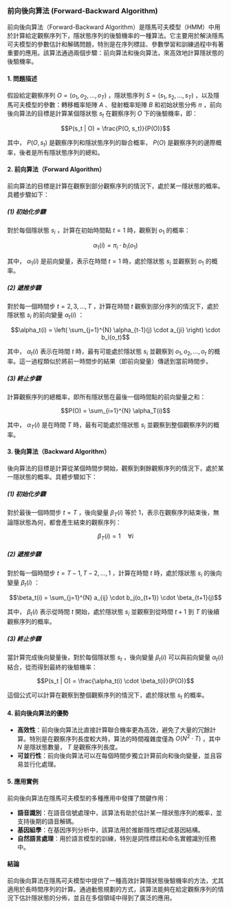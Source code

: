 ### 前向後向算法 (Forward-Backward Algorithm)

前向後向算法（Forward-Backward Algorithm）是隱馬可夫模型（HMM）中用於計算給定觀察序列下，隱狀態序列的後驗機率的一種算法。它主要用於解決隱馬可夫模型的參數估計和解碼問題，特別是在序列標註、參數學習和訓練過程中有著重要的應用。該算法通過兩個步驟：前向算法和後向算法，來高效地計算隱狀態的後驗機率。

#### 1. **問題描述**
假設給定觀察序列  $`O = (o_1, o_2, ..., o_T)`$ ，隱狀態序列  $`S = (s_1, s_2, ..., s_T)`$ ，以及隱馬可夫模型的參數：轉移概率矩陣  $`A`$ 、發射概率矩陣  $`B`$  和初始狀態分佈  $`\pi`$ ，前向後向算法的目標是計算某個隱狀態  $`s_t`$  在觀察序列  $`O`$  下的後驗機率，即：

```math
P(s_t | O) = \frac{P(O, s_t)}{P(O)}
```

其中， $`P(O, s_t)`$  是觀察序列和隱狀態序列的聯合概率， $`P(O)`$  是觀察序列的邊際概率，後者是所有隱狀態序列的總和。

#### 2. **前向算法（Forward Algorithm）**
前向算法的目標是計算在觀察到部分觀察序列的情況下，處於某一隱狀態的概率。具體步驟如下：

##### (1) **初始化步驟**
對於每個隱狀態  $`s_i`$ ，計算在初始時間點  $`t = 1`$  時，觀察到  $`o_1`$  的概率：

```math
\alpha_1(i) = \pi_i \cdot b_i(o_1)
```

其中， $`\alpha_1(i)`$  是前向變量，表示在時間  $`t = 1`$  時，處於隱狀態  $`s_i`$  並觀察到  $`o_1`$  的概率。

##### (2) **遞推步驟**
對於每一個時間步  $`t = 2, 3, ..., T`$ ，計算在時間  $`t`$  觀察到部分序列的情況下，處於隱狀態  $`s_i`$  的前向變量  $`\alpha_t(i)`$ ：

```math
\alpha_t(i) = \left( \sum_{j=1}^{N} \alpha_{t-1}(j) \cdot a_{ji} \right) \cdot b_i(o_t)
```

其中， $`\alpha_t(i)`$  表示在時間  $`t`$  時，最有可能處於隱狀態  $`s_i`$  並觀察到  $`o_1, o_2, ..., o_t`$  的概率。這一過程類似於將前一時間步的結果（即前向變量）傳遞到當前時間步。

##### (3) **終止步驟**
計算觀察序列的總概率，即所有隱狀態在最後一個時間點的前向變量之和：

```math
P(O) = \sum_{i=1}^{N} \alpha_T(i)
```

其中， $`\alpha_T(i)`$  是在時間  $`T`$  時，最有可能處於隱狀態  $`s_i`$  並觀察到整個觀察序列的概率。

#### 3. **後向算法（Backward Algorithm）**
後向算法的目標是計算從某個時間步開始，觀察到剩餘觀察序列的情況下，處於某一隱狀態的概率。具體步驟如下：

##### (1) **初始化步驟**
對於最後一個時間步  $`t = T`$ ，後向變量  $`\beta_T(i)`$  等於 1，表示在觀察序列結束後，無論隱狀態為何，都會產生結束的觀察序列：

```math
\beta_T(i) = 1 \quad \forall i
```


##### (2) **遞推步驟**
對於每一個時間步  $`t = T-1, T-2, ..., 1`$ ，計算在時間  $`t`$  時，處於隱狀態  $`s_i`$  的後向變量  $`\beta_t(i)`$ ：

```math
\beta_t(i) = \sum_{j=1}^{N} a_{ij} \cdot b_j(o_{t+1}) \cdot \beta_{t+1}(j)
```

其中， $`\beta_t(i)`$  表示從時間  $`t`$  開始，處於隱狀態  $`s_i`$  並觀察到從時間  $`t+1`$  到  $`T`$  的後續觀察序列的概率。

##### (3) **終止步驟**
當計算完成後向變量後，對於每個隱狀態  $`s_t`$ ，後向變量  $`\beta_t(i)`$  可以與前向變量  $`\alpha_t(i)`$  結合，從而得到最終的後驗機率：

```math
P(s_t | O) = \frac{\alpha_t(i) \cdot \beta_t(i)}{P(O)}
```

這個公式可以計算在觀察到整個觀察序列的情況下，處於隱狀態  $`s_t`$  的概率。

#### 4. **前向後向算法的優勢**
- **高效性**：前向後向算法比直接計算聯合機率更為高效，避免了大量的冗餘計算。特別是在觀察序列長度較大時，算法的時間複雜度僅為  $`O(N^2 \cdot T)`$ ，其中  $`N`$  是隱狀態數量， $`T`$  是觀察序列長度。
- **可並行性**：前向後向算法可以在每個時間步獨立計算前向和後向變量，並且容易並行化處理。

#### 5. **應用實例**
前向後向算法在隱馬可夫模型的多種應用中發揮了關鍵作用：
- **語音識別**：在語音信號處理中，該算法有助於估計某一隱狀態序列的概率，並支持後期的語音解碼。
- **基因組學**：在基因序列分析中，該算法用於推斷隱性標記或基因結構。
- **自然語言處理**：用於語言模型的訓練，特別是詞性標註和命名實體識別任務中。

#### 結論
前向後向算法在隱馬可夫模型中提供了一種高效計算隱狀態後驗機率的方法，尤其適用於長時間序列的計算。通過動態規劃的方式，該算法能夠在給定觀察序列的情況下估計隱狀態的分佈，並且在多個領域中得到了廣泛的應用。